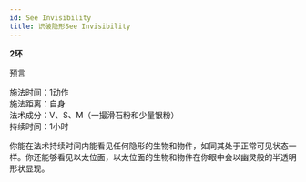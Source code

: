 ```yaml
---
id: See Invisibility
title: 识破隐形See Invisibility
---
```


**2环**

预言

施法时间：1动作  
施法距离：自身  
法术成分：V、S、M（一撮滑石粉和少量银粉）  
持续时间：1小时  


你能在法术持续时间内能看见任何隐形的生物和物件，如同其处于正常可见状态一样。你还能够看见以太位面，以太位面的生物和物件在你眼中会以幽灵般的半透明形状显现。
